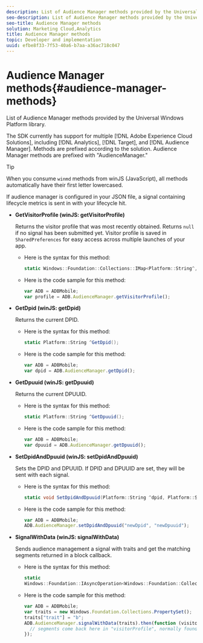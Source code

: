 ```yaml
---
description: List of Audience Manager methods provided by the Universal Windows Platform library.
seo-description: List of Audience Manager methods provided by the Universal Windows Platform library.
seo-title: Audience Manager methods
solution: Marketing Cloud,Analytics
title: Audience Manager methods
topic: Developer and implementation
uuid: efbe8f33-7f53-40a6-b7aa-a36ac718c047
---
```


# Audience Manager methods{#audience-manager-methods}

List of Audience Manager methods provided by the Universal Windows Platform library.

The SDK currently has support for multiple [!DNL Adobe Experience Cloud Solutions], including [!DNL Analytics], [!DNL Target], and [!DNL Audience Manager]. Methods are prefixed according to the solution. Audience Manager methods are prefixed with "AudienceManager."

>[!TIP]
>
>When you consume `winmd` methods from winJS (JavaScript), all methods automatically have their first letter lowercased.

If audience manager is configured in your JSON file, a signal containing lifecycle metrics is sent in with your lifecycle hit. 

* **GetVisitorProfile (winJS: getVisitorProfile)**

  Returns the visitor profile that was most recently obtained. Returns `null` if no signal has been submitted yet. Visitor profile is saved in `SharedPreferences` for easy access across multiple launches of your app.

  * Here is the syntax for this method:

    ```csharp
    static Windows::Foundation::Collections::IMap<Platform::String^,Platform::Object^> ^GetVisitorProfile();
    ```

  * Here is the code sample for this method:

    ```js
    var ADB = ADBMobile; 
    var profile = ADB.AudienceManager.getVisitorProfile();
    ```

* **GetDpid (winJS: getDpid)**

  Returns the current DPID.

  * Here is the syntax for this method:

    ```csharp
    static Platform::String ^GetDpid();
    ```

  * Here is the code sample for this method:

    ```js
    var ADB = ADBMobile;
    var dpid = ADB.AudienceManager.getDpid(); 
    ```

* **GetDpuuid (winJS: getDpuuid)**

  Returns the current DPUUID. 

  * Here is the syntax for this method:

    ```csharp
    static Platform::String ^GetDpuuid();
    ```

  * Here is the code sample for this method:

    ```js
    var ADB = ADBMobile; 
    var dpuuid = ADB.AudienceManager.getDpuuid();
    ```

* **SetDpidAndDpuuid (winJS: setDpidAndDpuuid)**

  Sets the DPID and DPUUID. If DPID and DPUUID are set, they will be sent with each signal. 

  * Here is the syntax for this method:

    ```csharp
    static void SetDpidAndDpuuid(Platform::String ^dpid, Platform::String ^dpuuid);
    ```

  * Here is the code sample for this method:

    ```js
    var ADB = ADBMobile; 
    ADB.AudienceManager.setDpidAndDpuuid("newDpid", "newDpuuid");
    ```

* **SignalWithData (winJS: signalWithData)**

  Sends audience management a signal with traits and get the matching segments returned in a block callback. 

  * Here is the syntax for this method:

    ```csharp
    static 
    Windows::Foundation::IAsyncOperation<Windows::Foundation::Collections::IMap<Platform::String^, Platform::Object^> ^> ^SignalWithData(Windows::Foundation::Collections::IMap<Platform::String^,Platform::Object> ^data);
    ```

  * Here is the code sample for this method:

    ```js
    var ADB = ADBMobile;
    var traits = new Windows.Foundation.Collections.PropertySet(); 
    traits["trait"] = "b";
    ADB.AudienceManager.signalWithData(traits).then(function (visitorProfile) { 
      // segments come back here in "visitorProfile", normally found in the "segs" object of your json 
    }); 
